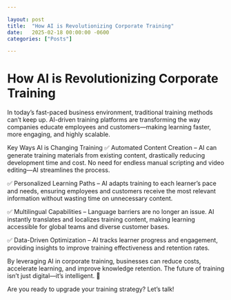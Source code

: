 ```yaml
---

layout: post
title:  "How AI is Revolutionizing Corporate Training"
date:   2025-02-18 00:00:00 -0600
categories: ["Posts"] 

---
```


# How AI is Revolutionizing Corporate Training

In today’s fast-paced business environment, traditional training methods can’t keep up. AI-driven training platforms are transforming the way companies educate employees and customers—making learning faster, more engaging, and highly scalable.

Key Ways AI is Changing Training
✅ Automated Content Creation – AI can generate training materials from existing content, drastically reducing development time and cost. No need for endless manual scripting and video editing—AI streamlines the process.

✅ Personalized Learning Paths – AI adapts training to each learner’s pace and needs, ensuring employees and customers receive the most relevant information without wasting time on unnecessary content.

✅ Multilingual Capabilities – Language barriers are no longer an issue. AI instantly translates and localizes training content, making learning accessible for global teams and diverse customer bases.

✅ Data-Driven Optimization – AI tracks learner progress and engagement, providing insights to improve training effectiveness and retention rates.

By leveraging AI in corporate training, businesses can reduce costs, accelerate learning, and improve knowledge retention. The future of training isn’t just digital—it’s intelligent. 🚀

Are you ready to upgrade your training strategy? Let’s talk!